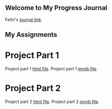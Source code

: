 ## Welcome to My Progress Journal

Fethi's [journal link](https://bu-ie-423.github.io/fall-23-fethikahvecioglu/).

## My Assignments

# Project Part 1
Project part 1 [html file](Project_Part_1_Bengisu_Mustafa_Fethi.html).
Project part 1 [ipynb file](Project_Part_1_Bengisu_Mustafa_Fethi.ipynb).

# Project Part 2
Project part 2 [html file](IE423_PROJECT_PART2_Bengisu_Mustafa_Fethi.html).
Project part 2 [ipynb file](IE423_PROJECT_PART2_Bengisu_Mustafa_Fethi.ipynb).
